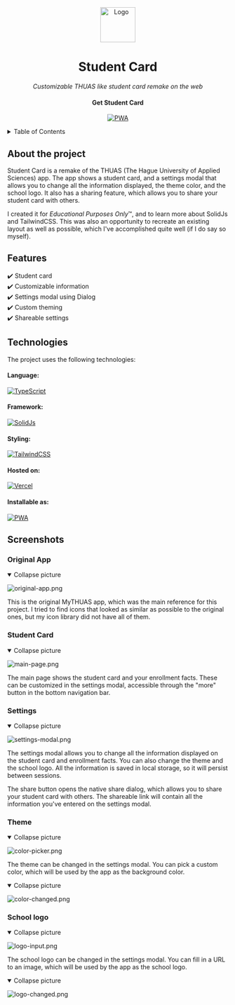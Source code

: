 <div align="center">
    <a href="https://fractum-student-card.vercel.app">
        <img src="public/android-chrome-192x192.png" alt="Logo" width="80" height="80">
    </a>
    <h1>Student Card</h1>
    <p><i>Customizable THUAS like student card remake on the web</i></p>
    <h4>Get Student Card</h4>

[![PWA](https://img.shields.io/badge/Visit_and_install-%235A0FC8?style=for-the-badge&logo=pwa&logoColor=white)](https://fractum-student-card.vercel.app)
</div>

<!-- TOC -->
<details>
    <summary>Table of Contents</summary>
    <ol>
        <li>
          <a href="#features">Features</a>
        </li>
        <li>
          <a href="#technologies">Technologies</a>
          <ul>
            <li><a href="#language">Language</a></li>
            <li><a href="#styling">Styling</a></li>
            <li><a href="#hosted-on">Hosted on</a></li>
            <li><a href="#installable-as">Installable As</a></li>
          </ul>
        </li>
        <li>
          <a href="#screenshots">Screenshots</a>
          <ul>
            <li><a href="#student-card">Student Card</a></li>
            <li><a href="#settings">Settings</a></li>
            <li><a href="#theme">Theme</a></li>
            <li><a href="#school-logo">School logo</a></li>
          </ul>
        </li>
      </ol>
</details>
<!-- TOC -->

## About the project

Student Card is a remake of the THUAS (The Hague University of Applied Sciences) app. The app shows a student card, and
a settings modal that allows you to change all the information displayed, the theme color, and the school logo. It also
has a sharing feature, which allows you to share your student card with others.

I created it for <i>Educational Purposes Only</i>™, and to learn more about SolidJs and TailwindCSS. This was also an
opportunity to recreate an existing layout as well as possible, which I've accomplished quite well (if I do say so
myself).

## Features

✔️ Student card <br>
✔️ Customizable information <br>
✔️ Settings modal using Dialog <br>
✔️ Custom theming <br>
✔️ Shareable settings <br>

## Technologies

The project uses the following technologies:

#### Language:

[![TypeScript](https://img.shields.io/badge/typescript-%23007ACC.svg?style=for-the-badge&logo=typescript&logoColor=white)](https://typescriptlang.org)

#### Framework:

[![SolidJs](https://img.shields.io/badge/SolidJs-%232C4F7C.svg?style=for-the-badge&logo=solid&logoColor=white)](https://solidjs.com)

#### Styling:

[![TailwindCSS](https://img.shields.io/badge/tailwindcss-%2338B2AC.svg?style=for-the-badge&logo=tailwind-css&logoColor=white)](https://tailwindcss.com) <br/>

#### Hosted on:

[![Vercel](https://img.shields.io/badge/vercel-%23000000.svg?style=for-the-badge&logo=vercel&logoColor=white)](https://vercel.com)

#### Installable as:

[![PWA](https://img.shields.io/badge/pwa-%235A0FC8?style=for-the-badge&logo=pwa&logoColor=white)](https://fractum-student-card.vercel.app)

## Screenshots

### Original App

<details open>
    <summary>Collapse picture</summary>

![original-app.png](assets/original-app.png)
</details>

This is the original MyTHUAS app, which was the main reference for this project.
I tried to find icons that looked as similar as possible to the original ones, but my icon library did not have all of them.

### Student Card

<details open>
    <summary>Collapse picture</summary>

![main-page.png](assets/main-page.png)
</details>

The main page shows the student card and your enrollment facts. These can be customized in the settings modal,
accessible through the "more" button in the bottom navigation bar.

### Settings

<details open>
    <summary>Collapse picture</summary>

![settings-modal.png](assets/settings-modal.png)
</details>

The settings modal allows you to change all the information displayed on the student card and enrollment facts. You can also change the
theme and the school logo. All the information is saved in local storage, so it will persist between sessions.

The share button opens the native share dialog, which allows you to share your student card with others. The shareable
link will contain all the information you've entered on the settings modal.

### Theme

<details open>
    <summary>Collapse picture</summary>

![color-picker.png](assets/color-picker.png)
</details>

The theme can be changed in the settings modal. You can pick a custom color, which will be used by the app as the background color.

<details open>
    <summary>Collapse picture</summary>

![color-changed.png](assets/color-changed.png)
</details>

### School logo

<details open>
    <summary>Collapse picture</summary>

![logo-input.png](assets/logo-input.png)
</details>

The school logo can be changed in the settings modal. You can fill in a URL to an image, which will be used by the app as the school logo.

<details open>
    <summary>Collapse picture</summary>

![logo-changed.png](assets/logo-changed.png)
</details>
